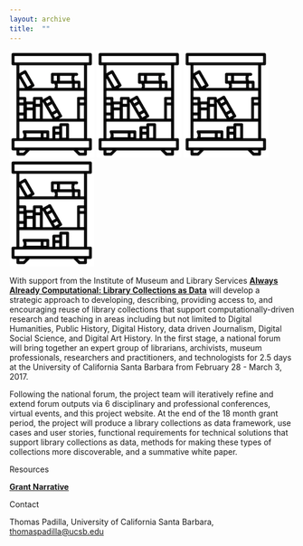 ```yaml
---
layout: archive
title:  ""
---
```



![library](images/library.png) ![library](images/library.png) ![library](images/library.png) ![library](images/library.png)

With support from the Institute of Museum and Library Services [**Always Already Computational: Library Collections as Data**](https://www.imls.gov/sites/default/files/grants/lg-73-16-0096-16/proposals/lg-73-16-0096-16_proposal_documents.pdf) will develop a strategic approach to developing, describing, providing access to, and encouraging reuse of library collections that support computationally-driven research and teaching in areas including but not limited to Digital Humanities, Public History, Digital History, data driven Journalism, Digital Social Science, and Digital Art History.  In the first stage, a national forum will bring together an expert group of librarians, archivists, museum professionals, researchers and practitioners, and technologists for 2.5 days at the University of California Santa Barbara from February 28 - March 3, 2017. 

Following the national forum, the project team will iteratively refine and extend forum outputs via 6 disciplinary and professional conferences, virtual events, and this project website. At the end of the 18 month grant period, the project will produce a library collections as data framework, use cases and user stories, functional requirements for technical solutions that support library collections as data, methods for making these types of collections more discoverable, and a summative white paper. 

Resources

[**Grant Narrative**](https://www.imls.gov/sites/default/files/grants/lg-73-16-0096-16/proposals/lg-73-16-0096-16_proposal_documents.pdf)

Contact

Thomas Padilla, University of California Santa Barbara, <thomaspadilla@ucsb.edu>





